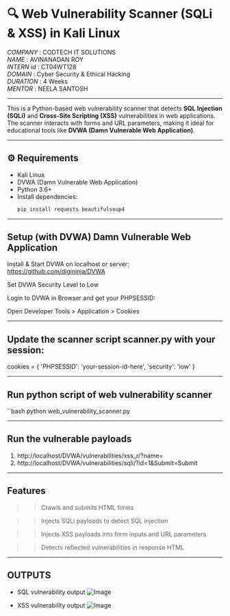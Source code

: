 # 🔍 Web Vulnerability Scanner (SQLi & XSS) in Kali Linux

*COMPANY* : CODTECH IT SOLUTIONS<br>
*NAME* : AVINANADAN ROY<br>
*INTERN id* : CT04WT128<br>
*DOMAIN* : Cyber Security & Ethical Hacking<br>
*DURATION* : 4 Weeks<br>
*MENTOR* : NEELA SANTOSH<br>

---

This is a Python-based web vulnerability scanner that detects **SQL Injection (SQLi)** and **Cross-Site Scripting (XSS)** vulnerabilities in web applications. The scanner interacts with forms and URL parameters, making it ideal for educational tools like **DVWA (Damn Vulnerable Web Application)**.

---
## ⚙️ Requirements

- Kali Linux
- DVWA (Damn Vulnerable Web Application)
- Python 3.6+
- Install dependencies:
  ```bash
  pip install requests beautifulsoup4 

---

## Setup (with DVWA) Damn Vulnerable Web Application
Install & Start DVWA on localhost or server: https://github.com/digininja/DVWA

Set DVWA Security Level to Low

Login to DVWA in Browser and get your PHPSESSID:

Open Developer Tools > Application > Cookies

---

## Update the scanner script scanner.py with your session:

cookies = {
    'PHPSESSID': 'your-session-id-here',
    'security': 'low'
}

---

## Run python script of web vulnerability scanner

  ``bash
      python web_vulnerability_scanner.py

---
## Run the vulnerable payloads

1. http://localhost/DVWA/vulnerabilities/xss_r/?name=<script>alert(1)</script>
2. http://localhost/DVWA/vulnerabilities/sqli/?id=1&Submit=Submit

---

## Features
>> Crawls and submits HTML forms

>> Injects SQLi payloads to detect SQL injection

>> Injects XSS payloads into form inputs and URL parameters

>> Detects reflected vulnerabilities in response HTML

---

## OUTPUTS
- SQL vulnerability output
![Image](https://github.com/user-attachments/assets/b60a04a7-e2ce-4336-85e8-10db332cca7c)

- XSS vulnerability output
![Image](https://github.com/user-attachments/assets/8e669843-ca93-4819-ad53-3e8bd019adf0)
